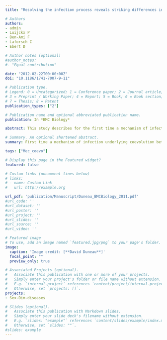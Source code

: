 ```yaml
---
title: "Resolving the infection process reveals striking differences in the contribution of environment, genetics and phylogeny to host-parasite interactions."

# Authors
authors: 
- admin
- Luijckx P
- Ben-Ami F
- Laforsch C
- Ebert D 

# Author notes (optional)
#author_notes:
#- "Equal contribution"

date: "2012-02-22T00:00:00Z"
doi: "10.1186/1741-7007-9-11"

# Publication type.
# Legend: 0 = Uncategorized; 1 = Conference paper; 2 = Journal article;
# 3 = Preprint / Working Paper; 4 = Report; 5 = Book; 6 = Book section;
# 7 = Thesis; 8 = Patent
publication_types: ["2"]

# Publication name and optional abbreviated publication name.
publication: In *BMC Biology*

abstract: This study describes for the first time a mechanism of infection underlying the coevolution between a host (<i>Daphnia magna</i>) and his parasite (<i>Pasteuria ramosa</i>). The parasite must attach specifically to the oesophagus of its host to infect it. It is the specificity at this stage of infection that is at the origin of coevolution. We introduce the importance of taking into account the stages of infection to understand the evolution of host-parasite relationships. In this study I also developed the "attachment test" method.

# Summary. An optional shortened abstract.
summary: First time a mechanism of infection underlying coevolution between a host (<i>Daphnia magna</i>) and his parasite (<i>Pasteuria ramosa</i>).

tags: ["Mec_coevo"]

# Display this page in the Featured widget?
featured: false

# Custom links (uncomment lines below)
# links:
# - name: Custom Link
#   url: http://example.org

url_pdf: 'publication/Manuscript/Duneau_BMCBiology_2011.pdf'
#url_code: ''
#url_dataset: ''
#url_poster: ''
#url_project: ''
#url_slides: ''
#url_source: ''
#url_video: ''

# Featured image
# To use, add an image named `featured.jpg/png` to your page's folder. 
image:
  caption: 'Image credit: [**David Duneau**]'
  focal_point: ""
  preview_only: true

# Associated Projects (optional).
#   Associate this publication with one or more of your projects.
#   Simply enter your project's folder or file name without extension.
#   E.g. `internal-project` references `content/project/internal-project/index.md`.
#   Otherwise, set `projects: []`.
projects:
- Sex-Dim-diseases

# Slides (optional).
#   Associate this publication with Markdown slides.
#   Simply enter your slide deck's filename without extension.
#   E.g. `slides: "example"` references `content/slides/example/index.md`.
#   Otherwise, set `slides: ""`.
#slides: example
---
```

